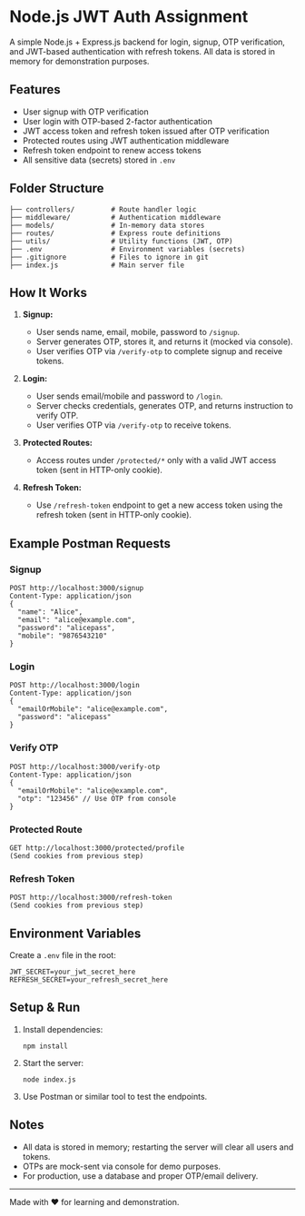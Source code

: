 # Node.js JWT Auth Assignment

A simple Node.js + Express.js backend for login, signup, OTP verification, and JWT-based authentication with refresh tokens. All data is stored in memory for demonstration purposes.

## Features
- User signup with OTP verification
- User login with OTP-based 2-factor authentication
- JWT access token and refresh token issued after OTP verification
- Protected routes using JWT authentication middleware
- Refresh token endpoint to renew access tokens
- All sensitive data (secrets) stored in `.env`

## Folder Structure
```
├── controllers/         # Route handler logic
├── middleware/          # Authentication middleware
├── models/              # In-memory data stores
├── routes/              # Express route definitions
├── utils/               # Utility functions (JWT, OTP)
├── .env                 # Environment variables (secrets)
├── .gitignore           # Files to ignore in git
├── index.js             # Main server file
```

## How It Works
1. **Signup:**
   - User sends name, email, mobile, password to `/signup`.
   - Server generates OTP, stores it, and returns it (mocked via console).
   - User verifies OTP via `/verify-otp` to complete signup and receive tokens.

2. **Login:**
   - User sends email/mobile and password to `/login`.
   - Server checks credentials, generates OTP, and returns instruction to verify OTP.
   - User verifies OTP via `/verify-otp` to receive tokens.

3. **Protected Routes:**
   - Access routes under `/protected/*` only with a valid JWT access token (sent in HTTP-only cookie).

4. **Refresh Token:**
   - Use `/refresh-token` endpoint to get a new access token using the refresh token (sent in HTTP-only cookie).

## Example Postman Requests

### Signup
```
POST http://localhost:3000/signup
Content-Type: application/json
{
  "name": "Alice",
  "email": "alice@example.com",
  "password": "alicepass",
  "mobile": "9876543210"
}
```

### Login
```
POST http://localhost:3000/login
Content-Type: application/json
{
  "emailOrMobile": "alice@example.com",
  "password": "alicepass"
}
```

### Verify OTP
```
POST http://localhost:3000/verify-otp
Content-Type: application/json
{
  "emailOrMobile": "alice@example.com",
  "otp": "123456" // Use OTP from console
}
```

### Protected Route
```
GET http://localhost:3000/protected/profile
(Send cookies from previous step)
```

### Refresh Token
```
POST http://localhost:3000/refresh-token
(Send cookies from previous step)
```

## Environment Variables
Create a `.env` file in the root:
```
JWT_SECRET=your_jwt_secret_here
REFRESH_SECRET=your_refresh_secret_here
```

## Setup & Run
1. Install dependencies:
   ```
   npm install
   ```
2. Start the server:
   ```
   node index.js
   ```
3. Use Postman or similar tool to test the endpoints.

## Notes
- All data is stored in memory; restarting the server will clear all users and tokens.
- OTPs are mock-sent via console for demo purposes.
- For production, use a database and proper OTP/email delivery.

---
Made with ❤️ for learning and demonstration.
